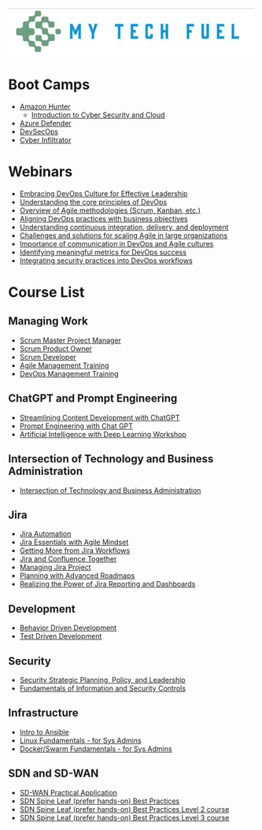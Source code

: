 ![[My Tech Fuel]("img/My Tech Fuel Logo.png")](https://github.com/ProDataMan/MyTechFuel/blob/c923d8d63a8a348730988eaf25e876e8b78f7cb9/img/My%20Tech%20Fuel%20Logo.png)

# Boot Camps

- [Amazon Hunter](https://github.com/ProDataMan/Technical-Courses/blob/main/AmazonHunter.md)
  - [Introduction to Cyber Security and Cloud]("https://github.com/ProDataMan/Technical-Courses/blob/main/Introduction%20to%20Cyber%20Security%20and%20Cloud.md)
- [Azure Defender](#)
- [DevSecOps](#)
- [Cyber Infiltrator](#)

# Webinars
- [Embracing DevOps Culture for Effective Leadership](https://github.com/ProDataMan/Technical-Courses/blob/main/Webinar-Embracing%20DevOps%20Culture%20for%20Effective%20Leadership.md)
- [Understanding the core principles of DevOps]()
- [Overview of Agile methodologies (Scrum, Kanban, etc.)]()
- [Aligning DevOps practices with business objectives]()
- [Understanding continuous integration, delivery, and deployment]()
- [Challenges and solutions for scaling Agile in large organizations]()
- [Importance of communication in DevOps and Agile cultures]()
- [Identifying meaningful metrics for DevOps success]()
- [Integrating security practices into DevOps workflows]()

# Course List

## Managing Work
- [Scrum Master Project Manager](https://github.com/ProDataMan/Technical-Courses/blob/main/Certified%20Scrum%20Master.md)
- [Scrum Product Owner](https://github.com/ProDataMan/Technical-Courses/blob/main/Certified%20Scrum%20Product%20Owner.md)
- [Scrum Developer](#)
- [Agile Management Training](https://github.com/ProDataMan/Technical-Courses/blob/main/Agile%20Management%20Training.md)
- [DevOps Management Training](https://github.com/ProDataMan/Technical-Courses/blob/main/DevOps%20Management%20Training.md)

## ChatGPT and Prompt Engineering
- [Streamlining Content Development with ChatGPT](https://github.com/ProDataMan/Technical-Courses/blob/main/Streamlining%20Content%20Development%20Workflow%20with%20ChatGPT.md)
- [Prompt Engineering with Chat GPT](https://github.com/ProDataMan/Technical-Courses/blob/main/Chat%20GPT%20prompt%20engineering.md)
- [Artificial Intelligence with Deep Learning Workshop](https://github.com/ProDataMan/Technical-Courses/blob/main/Artificial%20Intelligence%20with%20Deep%20Learning%20Workshop.md)
## Intersection of Technology and Business Administration
- [Intersection of Technology and Business Administration](https://github.com/ProDataMan/Technical-Courses/blob/main/Intersection%20of%20Technology%20and%20Business%20Administration.md)

## Jira
- [Jira Automation](https://github.com/ProDataMan/Technical-Courses/blob/main/Jira%20Automation.md)
- [Jira Essentials with Agile Mindset](https://github.com/ProDataMan/Technical-Courses/blob/main/Jira%20Essentials%20with%20Agile%20Mindset.md)
- [Getting More from Jira Workflows](https://github.com/ProDataMan/Technical-Courses/blob/main/Getting%20More%20from%20Jira%20Workflows.md)
- [Jira and Confluence Together](https://github.com/ProDataMan/Technical-Courses/blob/main/Jira%20and%20Confluence%20Together.md)
- [Managing Jira Project](https://github.com/ProDataMan/Technical-Courses/blob/main/Managing%20Jira%20Projects.md)
- [Planning with Advanced Roadmaps](https://github.com/ProDataMan/Technical-Courses/blob/main/Planning%20with%20Advanced%20Roadmaps%20with%20Jira.md)
- [Realizing the Power of Jira Reporting and Dashboards](https://github.com/ProDataMan/Technical-Courses/blob/main/Realizing%20the%20Power%20of%20Jira%20Reporting%20and%20Dashboards.md)

## Development
- [Behavior Driven Development](https://github.com/ProDataMan/Technical-Courses/blob/main/Behavior%20Driven%20Development.md)
- [Test Driven Development](https://github.com/ProDataMan/Technical-Courses/blob/main/Test%20Driven%20Development.md)

## Security
- [Security Strategic Planning, Policy, and Leadership](https://github.com/ProDataMan/Technical-Courses/blob/main/000272%20-%20Security%20Strategic%20Planning%20-%20Policy%20-%20and%20Leadership.md)
- [Fundamentals of Information and Security Controls](https://github.com/ProDataMan/Technical-Courses/blob/main/000271%20-%20Fundamentals%20of%20Information%20and%20Security%20Controls.md)

## Infrastructure
- [Intro to Ansible](https://github.com/ProDataMan/Technical-Courses/blob/main/Intro%20to%20Ansible.md)
- [Linux Fundamentals - for Sys Admins](#)
- [Docker/Swarm Fundamentals - for Sys Admins](https://github.com/ProDataMan/Technical-Courses/blob/main/Docker%20and%20Swarm%20Fundamentals%20for%20Sys%20Admins.md)

## SDN and SD-WAN
- [SD-WAN Practical Application](https://github.com/ProDataMan/Technical-Courses/blob/main/SD-WAN%20Practical%20Application.md)
- [SDN Spine Leaf (prefer hands-on) Best Practices](https://github.com/ProDataMan/Technical-Courses/blob/main/SDN%20Spine%20Leaf%20Best%20Practices.md)
- [SDN Spine Leaf (prefer hands-on) Best Practices Level 2 course](https://github.com/ProDataMan/Technical-Courses/blob/main/SDN%20Spine%20Leaf%20Best%20Practices%20Level%202.md)
- [SDN Spine Leaf (prefer hands-on) Best Practices Level 3 course](https://github.com/ProDataMan/Technical-Courses/blob/main/SDN%20Spine%20Leaf%20Best%20Practices%20Level%203.md)
